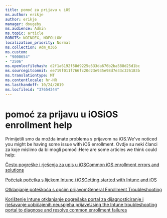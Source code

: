 ```yaml
---
title: pomoć za prijavu u iOS
ms.author: erikje
author: erikje
manager: dougeby
ms.audience: Admin
ms.topic: article
ROBOTS: NOINDEX, NOFOLLOW
localization_priority: Normal
ms.collection: Adm_O365
ms.custom:
- "9000654"
- "2506"
ms.openlocfilehash: d2f1a6192f58d9225e533da676b2ba588d25d1bc
ms.sourcegitcommit: ee719f011f766fc20d23e935e98d7e33c326183b
ms.translationtype: MT
ms.contentlocale: hr-HR
ms.lasthandoff: 10/24/2019
ms.locfileid: "37654344"
---
```

# <a name="ios-enrollment-help"></a><span data-ttu-id="5c0b1-102">pomoć za prijavu u iOS</span><span class="sxs-lookup"><span data-stu-id="5c0b1-102">iOS enrollment help</span></span>

<span data-ttu-id="5c0b1-103">Primijetili smo da možda imate problema s prijavom na iOS.</span><span class="sxs-lookup"><span data-stu-id="5c0b1-103">We've noticed you might be having some issue with iOS enrollment.</span></span> <span data-ttu-id="5c0b1-104">Ovdje su neki članci za koje mislimo da bi mogli pomoći:</span><span class="sxs-lookup"><span data-stu-id="5c0b1-104">Here are some articles we think could help:</span></span> 

[<span data-ttu-id="5c0b1-105">Često pogreške i rješenja za upis u iOS</span><span class="sxs-lookup"><span data-stu-id="5c0b1-105">Common iOS enrollment errors and solutions</span></span>](https://support.microsoft.com/help/4039809/troubleshooting-ios-device-enrollment-in-intune)

[<span data-ttu-id="5c0b1-106">Početak početka s lijekom Intune i iOS</span><span class="sxs-lookup"><span data-stu-id="5c0b1-106">Getting started with Intune and iOS</span></span>](https://docs.microsoft.com/intune/enrollment/ios-enroll)

[<span data-ttu-id="5c0b1-107">Otklanjanje poteškoća s općim prijavom</span><span class="sxs-lookup"><span data-stu-id="5c0b1-107">General Enrollment Troubleshooting</span></span>](https://docs.microsoft.com/intune/enrollment/troubleshoot-device-enrollment-in-intune)

[<span data-ttu-id="5c0b1-108">Korištenje Intune otklanjanje pogrešaka portal za dijagnosticiranje i rješavanje uobičajenih neuspjeha prijave</span><span class="sxs-lookup"><span data-stu-id="5c0b1-108">Using the Intune troubleshooting portal to diagnose and resolve common enrollment failures</span></span>](https://docs.microsoft.com/intune/help-desk-operators)